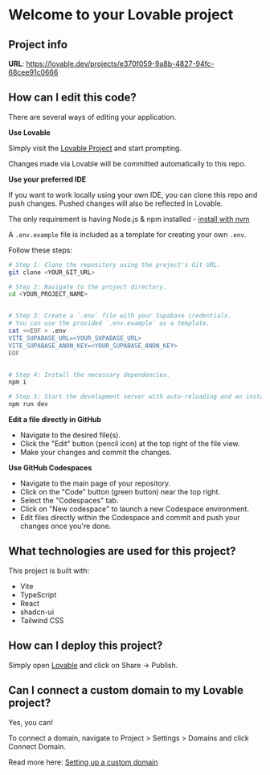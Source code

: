 # Welcome to your Lovable project

## Project info

**URL**: https://lovable.dev/projects/e370f059-9a8b-4827-94fc-68cee91c0666

## How can I edit this code?

There are several ways of editing your application.

**Use Lovable**

Simply visit the [Lovable Project](https://lovable.dev/projects/e370f059-9a8b-4827-94fc-68cee91c0666) and start prompting.

Changes made via Lovable will be committed automatically to this repo.

**Use your preferred IDE**

If you want to work locally using your own IDE, you can clone this repo and push changes. Pushed changes will also be reflected in Lovable.

The only requirement is having Node.js & npm installed - [install with nvm](https://github.com/nvm-sh/nvm#installing-and-updating)

A `.env.example` file is included as a template for creating your own `.env`.

Follow these steps:

```sh
# Step 1: Clone the repository using the project's Git URL.
git clone <YOUR_GIT_URL>

# Step 2: Navigate to the project directory.
cd <YOUR_PROJECT_NAME>


# Step 3: Create a `.env` file with your Supabase credentials.
# You can use the provided `.env.example` as a template.
cat <<EOF > .env
VITE_SUPABASE_URL=<YOUR_SUPABASE_URL>
VITE_SUPABASE_ANON_KEY=<YOUR_SUPABASE_ANON_KEY>
EOF


# Step 4: Install the necessary dependencies.
npm i

# Step 5: Start the development server with auto-reloading and an instant preview.
npm run dev
```

**Edit a file directly in GitHub**

- Navigate to the desired file(s).
- Click the "Edit" button (pencil icon) at the top right of the file view.
- Make your changes and commit the changes.

**Use GitHub Codespaces**

- Navigate to the main page of your repository.
- Click on the "Code" button (green button) near the top right.
- Select the "Codespaces" tab.
- Click on "New codespace" to launch a new Codespace environment.
- Edit files directly within the Codespace and commit and push your changes once you're done.

## What technologies are used for this project?

This project is built with:

- Vite
- TypeScript
- React
- shadcn-ui
- Tailwind CSS

## How can I deploy this project?

Simply open [Lovable](https://lovable.dev/projects/e370f059-9a8b-4827-94fc-68cee91c0666) and click on Share -> Publish.

## Can I connect a custom domain to my Lovable project?

Yes, you can!

To connect a domain, navigate to Project > Settings > Domains and click Connect Domain.

Read more here: [Setting up a custom domain](https://docs.lovable.dev/tips-tricks/custom-domain#step-by-step-guide)
